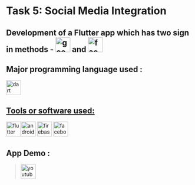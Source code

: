 # Task 5: Social Media Integration

## Development of a Flutter app which has two sign in methods -  [<img src='https://cdn.jsdelivr.net/npm/simple-icons@3.0.1/icons/google.svg' alt='google' height='40'>](https://www.google.co.in/) and  [<img src='https://cdn.jsdelivr.net/npm/simple-icons@3.0.1/icons/facebook.svg' alt='facebook' height='40'>](https://www.facebook.com/)  

## Major programming language used :
<img src="https://www.vectorlogo.zone/logos/dartlang/dartlang-icon.svg" alt="dart" width="40" height="40"/> </a> <a href="https://firebase.google.com/" target="_blank">


## Tools or software used:   

[<img src='https://cdn.jsdelivr.net/npm/simple-icons@3.0.1/icons/flutter.svg' alt='flutter' height='40'>](https://flutter.dev/)[<img src='https://cdn.jsdelivr.net/npm/simple-icons@3.0.1/icons/androidstudio.svg' alt='androidstudio' height='40'>](https://developer.android.com/)  [<img src='https://cdn.jsdelivr.net/npm/simple-icons@3.0.1/icons/firebase.svg' alt='firebase' height='40'>](https://console.firebase.google.com/)  [<img src='https://cdn.jsdelivr.net/npm/simple-icons@3.0.1/icons/facebook.svg' alt='facebook' height='40'>](https://developers.facebook.com/)   


## App Demo :  

> [<img src='https://cdn.jsdelivr.net/npm/simple-icons@3.0.1/icons/youtube.svg' alt='youtube' height='40'>](https://youtu.be/NbYJXgInx6s)
